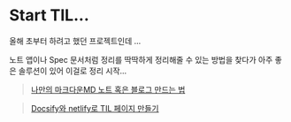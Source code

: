 # Start TIL...


올해 초부터 하려고 했던 프로젝트인데 ...

노트 앱이나 Spec 문서처럼 정리를 딱딱하게 정리해줄 수 있는 방법을 찾다가 아주 좋은 솔루션이 있어 이걸로 정리 시작...

> [나만의 마크다운MD 노트 혹은 블로그 만드는 법](https://blog.naver.com/yesjin_nav/221435649658)

> [Docsify와 netlify로 TIL 페이지 만들기](https://samsara1019.tistory.com/72?utm_source=pocket_mylist)




